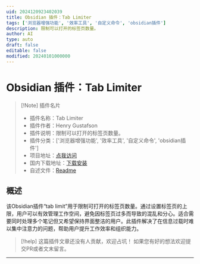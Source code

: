 ```yaml
---
uid: 2024120923402039
title: Obsidian 插件：Tab Limiter
tags: ['浏览器增强功能', '效率工具', '自定义命令', 'obsidian插件']
description: 限制可以打开的标签页数量。
author: AI
type: auto
draft: false
editable: false
modified: 20240101000000
---
```


# Obsidian 插件：Tab Limiter

> [!Note] 插件名片
> - 插件名称：Tab Limiter
> - 插件作者：Henry Gustafson
> - 插件说明：限制可以打开的标签页数量。
> - 插件分类：['浏览器增强功能', '效率工具', '自定义命令', 'obsidian插件']
> - 项目地址：[点我访问](https://github.com/lizard-heart/obsidian-tab-limit)
> - 国内下载地址：[下载安装](https://pkmer.cn/products/plugin/pluginMarket/?tab-limit)
> - 自述文件：[Readme](https://ghproxy.net/https://raw.githubusercontent.com/lizard-heart/obsidian-tab-limit/main/README.md)



## 概述

该Obsidian插件“tab limit”用于限制可打开的标签页数量。通过设置标签页的上限，用户可以有效管理工作空间，避免因标签页过多而导致的混乱和分心。适合需要同时处理多个笔记但又希望保持界面整洁的用户。此插件解决了在信息过载时难以集中注意力的问题，帮助用户提升工作效率和组织能力。


> [!help] 
> 这篇插件文章还没有人贡献，欢迎占坑！
> 如果您有好的想法欢迎提交PR或者文末留言。
> 

---



